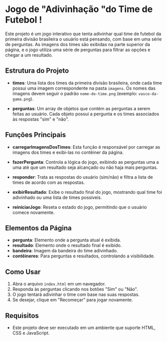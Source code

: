 # Jogo de "Adivinhação "do Time de Futebol !

Este projeto é um jogo interativo que tenta adivinhar qual time de futebol da primeira divisão brasileira o usuário está pensando, com base em uma série de perguntas. As imagens dos times são exibidas na parte superior da página, e o jogo utiliza uma série de perguntas para filtrar as opções e chegar a um resultado.

## Estrutura do Projeto

- **times**: Uma lista dos times da primeira divisão brasileira, onde cada time possui uma imagem correspondente na pasta `imagens`. Os nomes das imagens devem seguir o padrão `nome-do-time.png` (exemplo: `vasco-da-gama.png`).

- **perguntas**: Um array de objetos que contém as perguntas a serem feitas ao usuário. Cada objeto possui a pergunta e os times associados às respostas "sim" e "não".

## Funções Principais

- **carregarImagensDosTimes**: Esta função é responsável por carregar as imagens dos times e exibi-las no contêiner da página.

- **fazerPergunta**: Controla a lógica do jogo, exibindo as perguntas uma a uma até que um resultado seja alcançado ou não haja mais perguntas.

- **responder**: Trata as respostas do usuário (sim/não) e filtra a lista de times de acordo com as respostas.

- **exibirResultado**: Exibe o resultado final do jogo, mostrando qual time foi adivinhado ou uma lista de times possíveis.

- **reiniciarJogo**: Reseta o estado do jogo, permitindo que o usuário comece novamente.

## Elementos da Página

- **pergunta**: Elemento onde a pergunta atual é exibida.
- **resultado**: Elemento onde o resultado final é exibido.
- **bandeira**: Imagem da bandeira do time adivinhado.
- **contêineres**: Para perguntas e resultados, controlando a visibilidade.

## Como Usar

1. Abra o arquivo `index.html` em um navegador.
2. Responda às perguntas clicando nos botões "Sim" ou "Não".
3. O jogo tentará adivinhar o time com base nas suas respostas.
4. Se desejar, clique em "Recomeçar" para jogar novamente.

## Requisitos

- Este projeto deve ser executado em um ambiente que suporte HTML, CSS e JavaScript.
